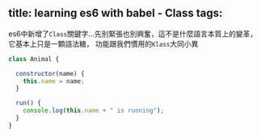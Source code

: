 title: learning es6 with babel - Class
tags:
---
es6中新增了`Class`關鍵字...先別緊張也別興奮，這不是什麼語言本質上的變革，它基本上只是一顆語法糖，
功能跟我們慣用的`Klass`大同小異
```js
class Animal {

  constructor(name) {
    this.name = name;
  }

  run() {
    console.log(this.name + " is running");
  }
}
```
